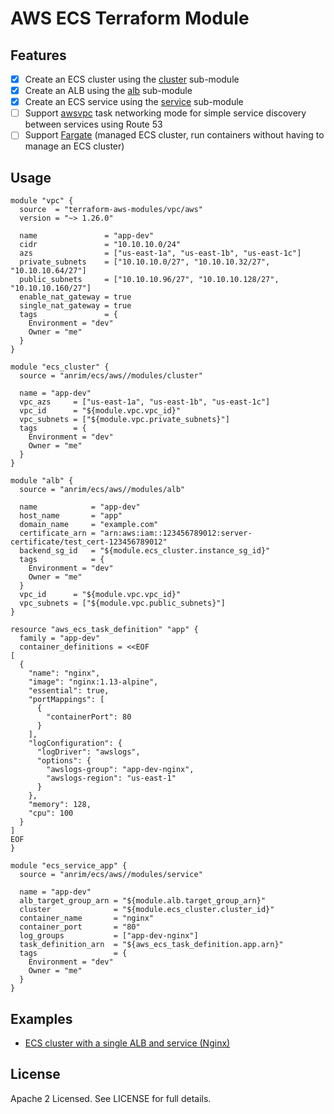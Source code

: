 # AWS ECS Terraform Module

## Features
* [x] Create an ECS cluster using the [cluster](https://github.com/terraform-aws-modules/terraform-aws-ecs/tree/master/modules/cluster) sub-module
* [x] Create an ALB using the [alb](https://github.com/terraform-aws-modules/terraform-aws-ecs/tree/master/modules/alb) sub-module
* [x] Create an ECS service using the [service](https://github.com/terraform-aws-modules/terraform-aws-ecs/tree/master/modules/service) sub-module
* [ ] Support [awsvpc](https://docs.aws.amazon.com/AmazonECS/latest/developerguide/task-networking.html) task networking mode for simple service discovery between services using Route 53
* [ ] Support [Fargate](https://aws.amazon.com/fargate/) (managed ECS cluster, run containers without having to manage an ECS cluster)

## Usage
```
module "vpc" {
  source  = "terraform-aws-modules/vpc/aws"
  version = "~> 1.26.0"

  name               = "app-dev"
  cidr               = "10.10.10.0/24"
  azs                = ["us-east-1a", "us-east-1b", "us-east-1c"]
  private_subnets    = ["10.10.10.0/27", "10.10.10.32/27", "10.10.10.64/27"]
  public_subnets     = ["10.10.10.96/27", "10.10.10.128/27", "10.10.10.160/27"]
  enable_nat_gateway = true
  single_nat_gateway = true
  tags               = {
    Environment = "dev"
    Owner = "me"
  }
}

module "ecs_cluster" {
  source = "anrim/ecs/aws//modules/cluster"

  name = "app-dev"
  vpc_azs     = ["us-east-1a", "us-east-1b", "us-east-1c"]
  vpc_id      = "${module.vpc.vpc_id}"
  vpc_subnets = ["${module.vpc.private_subnets}"]
  tags        = {
    Environment = "dev"
    Owner = "me"
  }
}

module "alb" {
  source = "anrim/ecs/aws//modules/alb"

  name            = "app-dev"
  host_name       = "app"
  domain_name     = "example.com"
  certificate_arn = "arn:aws:iam::123456789012:server-certificate/test_cert-123456789012"
  backend_sg_id   = "${module.ecs_cluster.instance_sg_id}"
  tags            = {
    Environment = "dev"
    Owner = "me"
  }
  vpc_id      = "${module.vpc.vpc_id}"
  vpc_subnets = ["${module.vpc.public_subnets}"]
}

resource "aws_ecs_task_definition" "app" {
  family = "app-dev"
  container_definitions = <<EOF
[
  {
    "name": "nginx",
    "image": "nginx:1.13-alpine",
    "essential": true,
    "portMappings": [
      {
        "containerPort": 80
      }
    ],
    "logConfiguration": {
      "logDriver": "awslogs",
      "options": {
        "awslogs-group": "app-dev-nginx",
        "awslogs-region": "us-east-1"
      }
    },
    "memory": 128,
    "cpu": 100
  }
]
EOF
}

module "ecs_service_app" {
  source = "anrim/ecs/aws//modules/service"

  name = "app-dev"
  alb_target_group_arn = "${module.alb.target_group_arn}"
  cluster              = "${module.ecs_cluster.cluster_id}"
  container_name       = "nginx"
  container_port       = "80"
  log_groups           = ["app-dev-nginx"]
  task_definition_arn  = "${aws_ecs_task_definition.app.arn}"
  tags                 = {
    Environment = "dev"
    Owner = "me"
  }
}
```

## Examples
* [ECS cluster with a single ALB and service (Nginx)](https://github.com/terraform-aws-modules/terraform-aws-ecs/tree/master/examples/ecs-alb-single-svc)

## License
Apache 2 Licensed. See LICENSE for full details.
